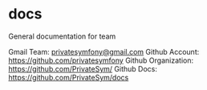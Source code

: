 # docs
General documentation for team


Gmail Team: privatesymfony@gmail.com
Github Account: https://github.com/privatesymfony
Github Organization: https://github.com/PrivateSym/
Github Docs: https://github.com/PrivateSym/docs
